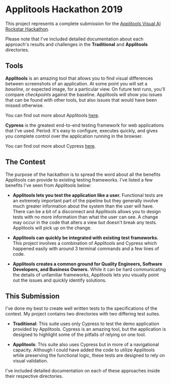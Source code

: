 # Applitools Hackathon 2019

This project represents a complete submission for the [Applitools Visual AI Rockstar Hackathon](https://applitools.com/hackathon).

Please note that I've included detailed documentation about each approach's results and challenges in the **Traditional** and **Applitools** directories.

## Tools

**Applitools** is an amazing tool that allows you to find visual differences between screenshots of an application. At some point you will set a *baseline*, or expected image, for a particular view. On future test runs, you'll compare *checkpoints* against the baseline. Applitools will show you issues that can be found with other tools, but also issues that would have been missed otherwise.

You can find out more about Applitools [here](https://applitools.com/).

**Cypress** is the greatest end-to-end testing framework for web applications that I've used. Period. It's easy to configure, executes quickly, and gives you complete control over the application running in the browser.

You can find out more about Cypress [here](https://www.cypress.io/).

## The Contest

The purpose of the hackathon is to spread the word about all the benefits Applitools can provide to existing testing frameworks. I've listed a few benefits I've seen from Applitools below:

- **Applitools lets you test the application like a user.** Functional tests are an extremely important part of the pipeline but they generally involve much greater information about the system than the user will have. There can be a bit of a disconnect and Applitools allows you to design tests with no more information than what the user can see. A change may occur in the code that alters a view but doesn't break any tests. Applitools will pick up on the change.

- **Applitools can quickly be integrated with existing test frameworks.** This project involves a combination of Applitools and Cypress which happened easily with around 3 terminal commands and a few lines of code.

- **Applitools creates a common ground for Quality Engineers, Software Developers, and Business Owners.** While it can be hard communicating the details of unfamiliar frameworks, Applitools lets you visually point out the issues and quickly identify solutions.

## This Submission

I've done my best to create well written tests to the specifications of the contest. My project contains two directories with two differing test suites.

- **Traditional**: This suite uses only Cypress to test the demo application provided by Applitools. Cypress is an amazing tool, but the application is designed to highlight some of the pitfalls of relying on one tool.

- **Applitools**: This suite also uses Cypress but in more of a navigational capacity. Although I could have added the code to utilize Applitools while preserving the functional logic, these tests are designed to rely on visual validation.

I've included detailed documentation on each of these approaches inside their respective directories. 
